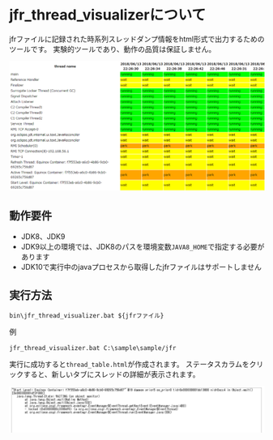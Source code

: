 # jfr_thread_visualizerについて
jfrファイルに記録された時系列スレッドダンプ情報をhtml形式で出力するためのツールです。
実験的ツールであり、動作の品質は保証しません。

![Visualized Threads](readme_resources/visualized_threads.PNG "Visualized Threads")

## 動作要件
- JDK8、JDK9
- JDK9以上の環境では、JDK8のパスを環境変数`JAVA8_HOME`で指定する必要があります
- JDK10で実行中のjavaプロセスから取得したjfrファイルはサポートしません


## 実行方法
```
bin\jfr_thread_visualizer.bat ${jfrファイル}
```

例
```
jfr_thread_visualizer.bat C:\sample\sample/jfr
```

実行に成功すると`thread_table.html`が作成されます。
ステータスカラムをクリックすると、新しいタブにスレッドの詳細が表示されます。

![Thread Detail](readme_resources/thread_detail.PNG "Thread Detail")
